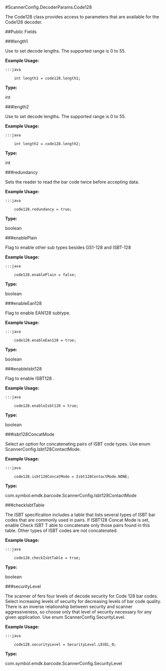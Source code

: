 #ScannerConfig.DecoderParams.Code128

The Code128 class provides access to parameters that are available
 for the Code128 decoder.



##Public Fields

###length1

Use to set decode lengths. The supported range is 0 to 55.

 
 

 
 



**Example Usage:**
	
	:::java	
	 	
	 	int length1 = code128.length1;


**Type:**

int

###length2

Use to set decode lengths. The supported range is 0 to 55.

 
 

 
 



**Example Usage:**
	
	:::java	
	 	
	 	int length2 = code128.length2;


**Type:**

int

###redundancy

Sets the reader to read the bar code twice before accepting data.

 
 

 
 



**Example Usage:**
	
	:::java	
	 	
	 	code128.redundancy = true;


**Type:**

boolean

###enablePlain

Flag to enable other sub types besides GS1-128 and ISBT-128

 
 

 
 



**Example Usage:**
	
	:::java	
	 	
	 	code128.enablePlain = false;


**Type:**

boolean

###enableEan128

Flag to enable EAN128 subtype.
 
 

 
 



**Example Usage:**
	
	:::java	
	 	
	 	code128.enableEan128 = true;


**Type:**

boolean

###enableIsbt128

Flag to enable ISBT128 .
 
 

 
 



**Example Usage:**
	
	:::java	
	 	
	 	code128.enableIsbt128 = true;


**Type:**

boolean

###isbt128ConcatMode

Select an option for concatenating pairs of ISBT code types. Use
 enum  ScannerConfig.Isbt128ContactMode.

 
 

 
 



**Example Usage:**
	
	:::java	
	 	
	 	code128.isbt128ConcatMode = Isbt128ContactMode.NONE;


**Type:**

com.symbol.emdk.barcode.ScannerConfig.Isbt128ContactMode

###checkIsbtTable

The ISBT specification includes a table that lists several types
 of ISBT bar codes that are commonly used in pairs. If ISBT128
 Concat Mode is set, enable Check ISBT T able to concatenate only
 those pairs found in this table. Other types of ISBT codes are
 not concatenated.

 
 

 
 



**Example Usage:**
	
	:::java	
	 	
	 	code128.checkIsbtTable = true;


**Type:**

boolean

###securityLevel

The scanner of fers four levels of decode security for Code 128
 bar codes. Select increasing levels of security for decreasing
 levels of bar code quality. There is an inverse relationship
 between security and scanner aggressiveness, so choose only that
 level of security necessary for any given application. Use enum
  ScannerConfig.SecurityLevel.

 
 

 
 



**Example Usage:**
	
	:::java	
	 	
	 	code128.securityLevel = SecurityLevel.LEVEL_0;


**Type:**

com.symbol.emdk.barcode.ScannerConfig.SecurityLevel

